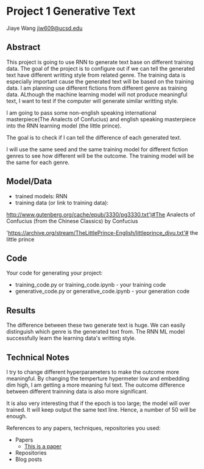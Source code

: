 # Project 1 Generative Text
Jiaye Wang    jiw609@ucsd.edu



## Abstract

This project is going to use RNN to generate text base on different training data. 
The goal of the project is to configure out if we can tell the generated text have different writting style from related genre.
The training data is especially important cause the generated text will be based on the training data. 
I am planning use different fictions from different genre as training data.
ALthough the machine learning model will not produce meaningful text, I want to test if the computer will generate similar writting style. 

I am going to pass some non-english speaking international masterpiece(The Analects of Confucius) and english speaking masterpiece into the RNN learning model (the little prince). 

The goal is to check if I can tell the difference of each generated text.

I will use the same seed and the same training model for different fiction genres to see how different will be the outcome.
The training model will be the same for each genre. 

## Model/Data


- trained models: RNN
- training data (or link to training data):

http://www.gutenberg.org/cache/epub/3330/pg3330.txt')#The Analects of Confucius (from the Chinese Classics) by Confucius

'https://archive.org/stream/TheLittlePrince-English/littleprince_djvu.txt'#  the little prince

## Code

Your code for generating your project:
- training_code.py or training_code.ipynb - your training code
- generative_code.py or generative_code.ipynb - your generation code

## Results
The difference between these two generate text is huge. We can easily distinguish which genre is the generated text from.
The RNN ML model successfully learn the learning data's writting style. 

## Technical Notes

I try to change different hyperparameters to make the outcome more meaningful. By changing the temperture hypermeter low and embedding dim high, I am getting a more meaning ful text. The outcome difference between different trainning data is also more significant. 

It is also very interesting that if the epoch is too large; the model will over trained. It will keep output the same text line. Hence, a number of 50 will be enough. 



References to any papers, techniques, repositories you used:
- Papers
  - [This is a paper](this_is_the_link.pdf)
- Repositories
- Blog posts
